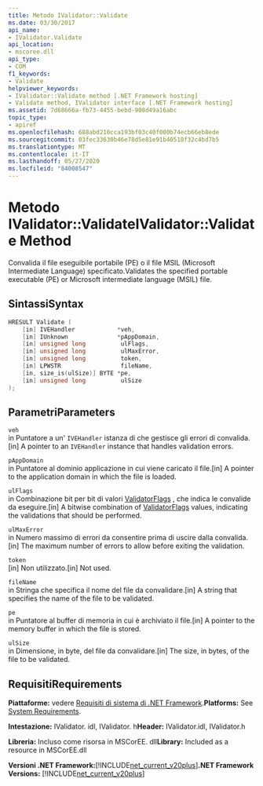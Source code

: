 ```yaml
---
title: Metodo IValidator::Validate
ms.date: 03/30/2017
api_name:
- IValidator.Validate
api_location:
- mscoree.dll
api_type:
- COM
f1_keywords:
- Validate
helpviewer_keywords:
- IValidator::Validate method [.NET Framework hosting]
- Validate method, IValidator interface [.NET Framework hosting]
ms.assetid: 7d68666a-fb73-4455-bebd-908d49a16abc
topic_type:
- apiref
ms.openlocfilehash: 688abd210cca193bf03c40f000b74ecb66eb8ede
ms.sourcegitcommit: 03fec33630b46e78d5e81e91b40518f32c4bd7b5
ms.translationtype: MT
ms.contentlocale: it-IT
ms.lasthandoff: 05/27/2020
ms.locfileid: "84008547"
---
```

# <a name="ivalidatorvalidate-method"></a><span data-ttu-id="04a0f-102">Metodo IValidator::Validate</span><span class="sxs-lookup"><span data-stu-id="04a0f-102">IValidator::Validate Method</span></span>
<span data-ttu-id="04a0f-103">Convalida il file eseguibile portabile (PE) o il file MSIL (Microsoft Intermediate Language) specificato.</span><span class="sxs-lookup"><span data-stu-id="04a0f-103">Validates the specified portable executable (PE) or Microsoft intermediate language (MSIL) file.</span></span>  
  
## <a name="syntax"></a><span data-ttu-id="04a0f-104">Sintassi</span><span class="sxs-lookup"><span data-stu-id="04a0f-104">Syntax</span></span>  
  
```cpp  
HRESULT Validate (  
    [in] IVEHandler            *veh,  
    [in] IUnknown              *pAppDomain,  
    [in] unsigned long          ulFlags,  
    [in] unsigned long          ulMaxError,  
    [in] unsigned long          token,  
    [in] LPWSTR                 fileName,  
    [in, size_is(ulSize)] BYTE *pe,  
    [in] unsigned long          ulSize  
);  
```  
  
## <a name="parameters"></a><span data-ttu-id="04a0f-105">Parametri</span><span class="sxs-lookup"><span data-stu-id="04a0f-105">Parameters</span></span>  
 `veh`  
 <span data-ttu-id="04a0f-106">in Puntatore a un' `IVEHandler` istanza di che gestisce gli errori di convalida.</span><span class="sxs-lookup"><span data-stu-id="04a0f-106">[in] A pointer to an `IVEHandler` instance that handles validation errors.</span></span>  
  
 `pAppDomain`  
 <span data-ttu-id="04a0f-107">in Puntatore al dominio applicazione in cui viene caricato il file.</span><span class="sxs-lookup"><span data-stu-id="04a0f-107">[in] A pointer to the application domain in which the file is loaded.</span></span>  
  
 `ulFlags`  
 <span data-ttu-id="04a0f-108">in Combinazione bit per bit di valori [ValidatorFlags](validatorflags-enumeration.md) , che indica le convalide da eseguire.</span><span class="sxs-lookup"><span data-stu-id="04a0f-108">[in] A bitwise combination of [ValidatorFlags](validatorflags-enumeration.md) values, indicating the validations that should be performed.</span></span>  
  
 `ulMaxError`  
 <span data-ttu-id="04a0f-109">in Numero massimo di errori da consentire prima di uscire dalla convalida.</span><span class="sxs-lookup"><span data-stu-id="04a0f-109">[in] The maximum number of errors to allow before exiting the validation.</span></span>  
  
 `token`  
 <span data-ttu-id="04a0f-110">[in] Non utilizzato.</span><span class="sxs-lookup"><span data-stu-id="04a0f-110">[in] Not used.</span></span>  
  
 `fileName`  
 <span data-ttu-id="04a0f-111">in Stringa che specifica il nome del file da convalidare.</span><span class="sxs-lookup"><span data-stu-id="04a0f-111">[in] A string that specifies the name of the file to be validated.</span></span>  
  
 `pe`  
 <span data-ttu-id="04a0f-112">in Puntatore al buffer di memoria in cui è archiviato il file.</span><span class="sxs-lookup"><span data-stu-id="04a0f-112">[in] A pointer to the memory buffer in which the file is stored.</span></span>  
  
 `ulSize`  
 <span data-ttu-id="04a0f-113">in Dimensione, in byte, del file da convalidare.</span><span class="sxs-lookup"><span data-stu-id="04a0f-113">[in] The size, in bytes, of the file to be validated.</span></span>  
  
## <a name="requirements"></a><span data-ttu-id="04a0f-114">Requisiti</span><span class="sxs-lookup"><span data-stu-id="04a0f-114">Requirements</span></span>  
 <span data-ttu-id="04a0f-115">**Piattaforme:** vedere [Requisiti di sistema di .NET Framework](../../get-started/system-requirements.md).</span><span class="sxs-lookup"><span data-stu-id="04a0f-115">**Platforms:** See [System Requirements](../../get-started/system-requirements.md).</span></span>  
  
 <span data-ttu-id="04a0f-116">**Intestazione:** IValidator. idl, IValidator. h</span><span class="sxs-lookup"><span data-stu-id="04a0f-116">**Header:** IValidator.idl, IValidator.h</span></span>  
  
 <span data-ttu-id="04a0f-117">**Libreria:** Incluso come risorsa in MSCorEE. dll</span><span class="sxs-lookup"><span data-stu-id="04a0f-117">**Library:** Included as a resource in MSCorEE.dll</span></span>  
  
 <span data-ttu-id="04a0f-118">**Versioni .NET Framework:**[!INCLUDE[net_current_v20plus](../../../../includes/net-current-v20plus-md.md)]</span><span class="sxs-lookup"><span data-stu-id="04a0f-118">**.NET Framework Versions:** [!INCLUDE[net_current_v20plus](../../../../includes/net-current-v20plus-md.md)]</span></span>  
